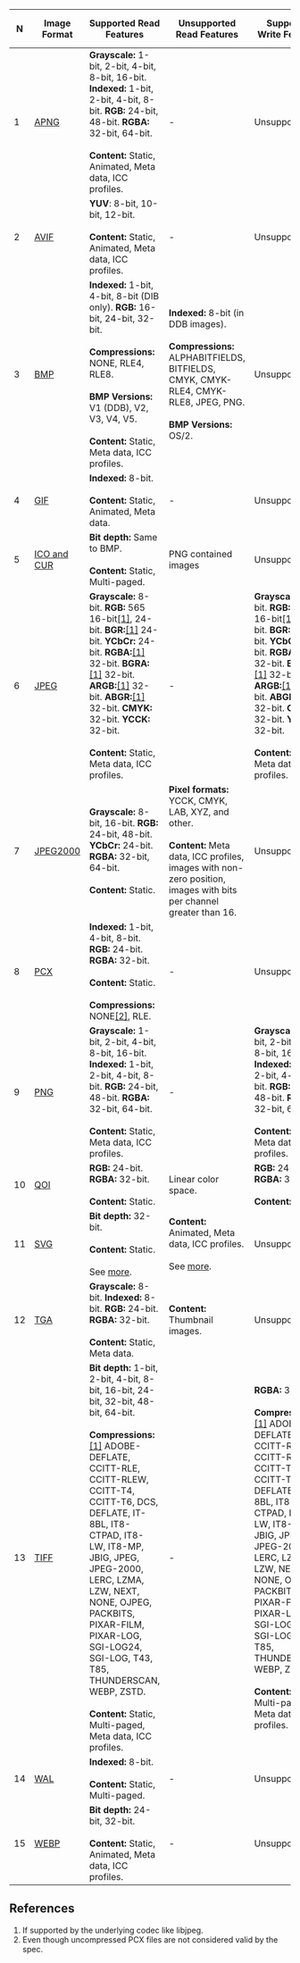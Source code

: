 | N  | Image Format                                                        | Supported Read Features  | Unsupported Read Features | Supported Write Features | Unsupported Write Features | Dependencies |
| -- | --------------------------------------------------------------------| ------------------------ | ------------------------- | ------------------------ | -------------------------- | ------------ |
| 1  | [APNG](https://wikipedia.org/wiki/APNG)                             | **Grayscale:** 1-bit, 2-bit, 4-bit, 8-bit, 16-bit. **Indexed:** 1-bit, 2-bit, 4-bit, 8-bit. **RGB:** 24-bit, 48-bit. **RGBA:** 32-bit, 64-bit. <br/><br/>**Content:** Static, Animated, Meta data, ICC profiles. | - | Unsupported | - | libpng+APNG patch |
| 2  | [AVIF](https://wikipedia.org/wiki/AV1#AV1_Image_File_Format_(AVIF)) | **YUV**: 8-bit, 10-bit, 12-bit. <br/><br/>**Content:** Static, Animated, Meta data, ICC profiles. | - | Unsupported | - | libavif |
| 3  | [BMP](https://wikipedia.org/wiki/BMP_file_format)                   | **Indexed:** 1-bit, 4-bit, 8-bit (DIB only). **RGB:** 16-bit, 24-bit, 32-bit. <br/><br/>**Compressions:** NONE, RLE4, RLE8. <br/><br/>**BMP Versions:** V1 (DDB), V2, V3, V4, V5. <br/><br/>**Content:** Static, Meta data, ICC profiles. | **Indexed:** 8-bit (in DDB images). <br/><br/>**Compressions:** ALPHABITFIELDS, BITFIELDS, CMYK, CMYK-RLE4, CMYK-RLE8, JPEG, PNG. <br/><br/>**BMP Versions:** OS/2. | Unsupported | - | - |
| 4  | [GIF](https://wikipedia.org/wiki/GIF)                               | **Indexed:** 8-bit. <br/><br/>**Content:** Static, Animated, Meta data. | - | Unsupported | - | giflib |
| 5  | [ICO and CUR](https://en.wikipedia.org/wiki/ICO_(file_format))      | **Bit depth:** Same to BMP. <br/><br/>**Content:** Static, Multi-paged. | PNG contained images | Unsupported | - | - |
| 6  | [JPEG](https://wikipedia.org/wiki/JPEG)                             | **Grayscale:** 8-bit. **RGB:** 565 16-bit[[1]](#star-underlying), 24-bit. **BGR:**[[1]](#star-underlying) 24-bit. **YCbCr:** 24-bit. **RGBA:**[[1]](#star-underlying) 32-bit. **BGRA:**[[1]](#star-underlying) 32-bit. **ARGB:**[[1]](#star-underlying) 32-bit. **ABGR:**[[1]](#star-underlying) 32-bit. **CMYK:** 32-bit. **YCCK:** 32-bit. <br/><br/>**Content:** Static, Meta data, ICC profiles. | - | **Grayscale:** 8-bit. **RGB:** 565 16-bit[[1]](#star-underlying), 24-bit. **BGR:**[[1]](#star-underlying) 24-bit. **YCbCr:** 24-bit. **RGBA:**[[1]](#star-underlying) 32-bit. **BGRA:**[[1]](#star-underlying) 32-bit. **ARGB:**[[1]](#star-underlying) 32-bit. **ABGR:**[[1]](#star-underlying) 32-bit. **CMYK:** 32-bit. **YCCK:** 32-bit. <br/><br/>**Content:** Static, Meta data, ICC profiles. | - | libjpeg or libjpeg-turbo |
| 7  | [JPEG2000](https://wikipedia.org/wiki/JPEG_2000)                    | **Grayscale:** 8-bit, 16-bit. **RGB:** 24-bit, 48-bit. **YCbCr:** 24-bit. **RGBA:** 32-bit, 64-bit. <br/><br/>**Content:** Static. | **Pixel formats:** YCCK, CMYK, LAB, XYZ, and other. <br/><br/>**Content:** Meta data, ICC profiles, images with non-zero position, images with bits per channel greater than 16. | Unsupported | - | jasper |
| 8  | [PCX](https://wikipedia.org/wiki/PCX)                               | **Indexed:** 1-bit, 4-bit, 8-bit. **RGB:** 24-bit. **RGBA:** 32-bit. <br/><br/>**Content:** Static. <br/><br/>**Compressions:** NONE[[2]](#star-pcx-rle), RLE. | - | Unsupported | - | - |
| 9  | [PNG](https://wikipedia.org/wiki/Portable_Network_Graphics)         | **Grayscale:** 1-bit, 2-bit, 4-bit, 8-bit, 16-bit. **Indexed:** 1-bit, 2-bit, 4-bit, 8-bit. **RGB:** 24-bit, 48-bit. **RGBA:** 32-bit, 64-bit. <br/><br/>**Content:** Static, Meta data, ICC profiles. | - | **Grayscale:** 1-bit, 2-bit, 4-bit, 8-bit, 16-bit. **Indexed:** 1-bit, 2-bit, 4-bit, 8-bit. **RGB:** 24-bit, 48-bit. **RGBA:** 32-bit, 64-bit. <br/><br/>**Content:** Static, Meta data, ICC profiles. | - | libpng |
| 10 | [QOI](http://qoiformat.org)                                         | **RGB:** 24-bit. **RGBA:** 32-bit. <br/><br/>**Content:** Static. | Linear color space. | **RGB:** 24-bit. **RGBA:** 32-bit. <br/><br/>**Content:** Static. | Linear color space. | - |
| 11 | [SVG](https://wikipedia.org/wiki/Scalable_Vector_Graphics)          | **Bit depth:** 32-bit. <br/><br/>**Content:** Static. <br/><br/>See [more](https://razrfalcon.github.io/resvg-test-suite/svg-support-table.html). | **Content:** Animated, Meta data, ICC profiles. <br/><br/>See [more](https://razrfalcon.github.io/resvg-test-suite/svg-support-table.html). | Unsupported | - | resvg |
| 12 | [TGA](https://wikipedia.org/wiki/Truevision_TGA)                    | **Grayscale:** 8-bit. **Indexed:** 8-bit. **RGB:** 24-bit. **RGBA:** 32-bit. <br/><br/>**Content:** Static, Meta data. | **Content:** Thumbnail images. | Unsupported | - | - |
| 13 | [TIFF](https://wikipedia.org/wiki/TIFF)                             | **Bit depth:** 1-bit, 2-bit, 4-bit, 8-bit, 16-bit, 24-bit, 32-bit, 48-bit, 64-bit. <br/><br/>**Compressions:**[[1]](#star-underlying) ADOBE-DEFLATE, CCITT-RLE, CCITT-RLEW, CCITT-T4, CCITT-T6, DCS, DEFLATE, IT-8BL, IT8-CTPAD, IT8-LW, IT8-MP, JBIG, JPEG, JPEG-2000, LERC, LZMA, LZW, NEXT, NONE, OJPEG, PACKBITS, PIXAR-FILM, PIXAR-LOG, SGI-LOG24, SGI-LOG, T43, T85, THUNDERSCAN, WEBP, ZSTD. <br/><br/>**Content:** Static, Multi-paged, Meta data, ICC profiles. | - | **RGBA:** 32-bit. <br/><br/>**Compressions:**[[1]](#star-underlying) ADOBE-DEFLATE, CCITT-RLE, CCITT-RLEW, CCITT-T4, CCITT-T6, DCS, DEFLATE, IT-8BL, IT8-CTPAD, IT8-LW, IT8-MP, JBIG, JPEG, JPEG-2000, LERC, LZMA, LZW, NEXT, NONE, OJPEG, PACKBITS, PIXAR-FILM, PIXAR-LOG, SGI-LOG24, SGI-LOG, T43, T85, THUNDERSCAN, WEBP, ZSTD. <br/><br/>**Content:** Static, Multi-paged, Meta data, ICC profiles. | - | libtiff |
| 14 | [WAL](http://fileformats.archiveteam.org/wiki/Quake_2_Texture)      | **Indexed:** 8-bit. <br/><br/>**Content:** Static, Multi-paged. | - | Unsupported | - | - |
| 15 | [WEBP](https://wikipedia.org/wiki/WebP)                             | **Bit depth:** 24-bit, 32-bit. <br/><br/>**Content:** Static, Animated, Meta data, ICC profiles. | - | Unsupported | - | libwebp |

## References

1. <a name="star-underlying"></a> If supported by the underlying codec like libjpeg.
1. <a name="star-pcx-rle"></a> Even though uncompressed PCX files are not considered valid by the spec.
